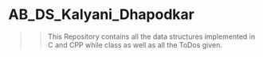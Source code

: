 # AB_DS_Kalyani_Dhapodkar

>> This Repository contains all the data structures implemented in C and CPP while class as well as all the 
   ToDos given.
